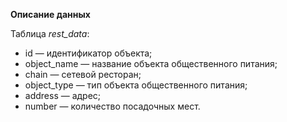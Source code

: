 **Описание данных**

Таблица *rest_data*:
-	id — идентификатор объекта;
-	object_name — название объекта общественного питания;
-	chain — сетевой ресторан;
-	object_type — тип объекта общественного питания;
-	address — адрес;
-	number — количество посадочных мест.
